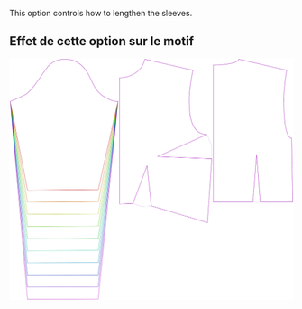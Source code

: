 
This option controls how to lengthen the sleeves.


## Effet de cette option sur le motif
![This image shows the effect of this option by superimposing several variants that have a different value for this option](breanna_sleevelengthbonus_sample.svg "Effect of this option on the pattern")
